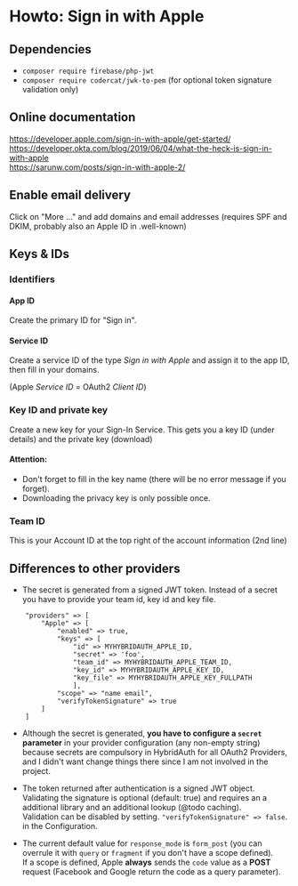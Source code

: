 # Howto: Sign in with Apple

## Dependencies
 * `composer require firebase/php-jwt`
 * `composer require codercat/jwk-to-pem` (for optional token signature validation only)

## Online documentation

https://developer.apple.com/sign-in-with-apple/get-started/    
https://developer.okta.com/blog/2019/06/04/what-the-heck-is-sign-in-with-apple    
https://sarunw.com/posts/sign-in-with-apple-2/

## Enable email delivery

Click on "More ..." and add domains and email addresses (requires SPF and DKIM, probably also an Apple ID in .well-known)

## Keys & IDs

### Identifiers

#### App ID

Create the primary ID for "Sign in".

#### Service ID

Create a service ID of the type *Sign in with Apple* and assign it to the app ID, then fill in your domains.

(Apple *Service ID* = OAuth2 *Client ID*)

### Key ID and private key

Create a new key for your Sign-In Service.
This gets you a key ID (under details) and the private key (download)

#### Attention:

* Don't forget to fill in the key name (there will be no error message if you forget).
* Downloading the privacy key is only possible once.

### Team ID

This is your Account ID at the top right of the account information (2nd line)

## Differences to other providers

* The secret is generated from a signed JWT token. Instead of a secret you have to provide your team id, key id and key file.

```
    "providers" => [
        "Apple" => [
            "enabled" => true,
            "keys" => [
                "id" => MYHYBRIDAUTH_APPLE_ID,
                "secret" => 'foo',
                "team_id" => MYHYBRIDAUTH_APPLE_TEAM_ID,
                "key_id" => MYHYBRIDAUTH_APPLE_KEY_ID,
                "key_file" => MYHYBRIDAUTH_APPLE_KEY_FULLPATH
                ],
            "scope" => "name email",
            "verifyTokenSignature" => true
        ]
    ]
```

* Although the secret is generated, **you have to configure a `secret` parameter** in your provider configuration (any non-empty string) because secrets are compulsory in HybridAuth for all OAuth2 Providers, and I didn't want change things there since I am not involved in the project.

* The token returned after authentication is a signed JWT object. Validating the signature is optional (default: true) and requires an a additional library and an additional lookup (@todo caching).    
Validation can be disabled by setting.   `"verifyTokenSignature" => false`.  
in the Configuration.

* The current default value for `response_mode` is `form_post` (you can overrule it with `query` or `fragment` if you don't have a scope defined).    
If a scope is defined, Apple **always** sends the `code` value as a **POST** request (Facebook and Google return the code as a query parameter).
